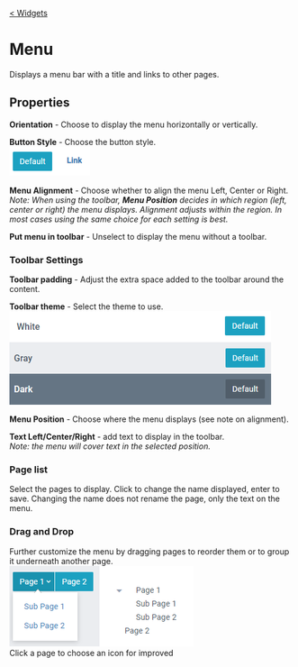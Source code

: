 [< Widgets](../Widgets.md)

# Menu

Displays a menu bar with a title and links to other pages.

## Properties

**Orientation** - Choose to display the menu horizontally or vertically.

**Button Style** - Choose the button style.\
![](images/buttonStyle.png)

**Menu Alignment** - Choose whether to align the menu Left, Center or Right.\
_Note: When using the toolbar, **Menu Position** decides in which region (left, center or right) the menu displays. Alignment adjusts within the region. In most cases using the same choice for each setting is best._

**Put menu in toolbar** - Unselect to display the menu without a toolbar.

### Toolbar Settings

**Toolbar padding** - Adjust the extra space added to the toolbar around the content.

**Toolbar theme** - Select the theme to use.\
![](images/theme.png)

**Menu Position** - Choose where the menu displays (see note on alignment).

**Text Left/Center/Right** - add text to display in the toolbar.\
_Note: the menu will cover text in the selected position._

### Page list

Select the pages to display. Click to change the name displayed, enter to save. Changing the name does not rename the page, only the text on the menu.

### Drag and Drop

Further customize the menu by dragging pages to reorder them or to group it underneath another page.\
![](images/nested.png)\
Click a page to choose an icon for improved
